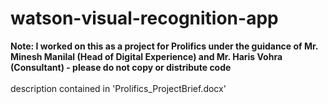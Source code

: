 # watson-visual-recognition-app
<b> Note: I worked on this as a project for Prolifics under the guidance of Mr. Minesh Manilal (Head of Digital Experience) and Mr. Haris Vohra (Consultant) - please do not copy or distribute code </b> <br /> <br />
description contained in 'Prolifics_ProjectBrief.docx'
